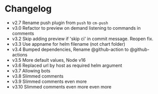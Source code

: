 # Changelog

- v2.7 Rename push plugin from `push` to `cm-push`
- v3.0 Refactor to preview on demand listening to commands in comments
- v3.2 Skip adding preview if 'skip ci' in commit message. Reopen fix.
- v3.3 Use appname for helm filename (not chart folder)
- v3.4 Bumped dependencies, Rename @github-action to @github-actions
- v3.5 More default values, Node v16
- v3.6 Replaced url by host as required helm argument
- v3.7 Allowing bots
- v3.8 Slimmed comments
- v3.9 Slimmed comments even more
- v3.10 Slimmed comments even more even more